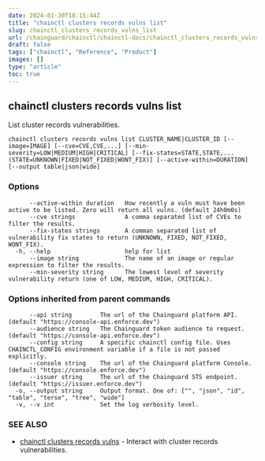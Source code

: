 ```yaml
---
date: 2024-01-30T18:15:44Z
title: "chainctl clusters records vulns list"
slug: chainctl_clusters_records_vulns_list
url: /chainguard/chainctl/chainctl-docs/chainctl_clusters_records_vulns_list/
draft: false
tags: ["chainctl", "Reference", "Product"]
images: []
type: "article"
toc: true
---
```

## chainctl clusters records vulns list

List cluster records vulnerabilities.

```
chainctl clusters records vulns list CLUSTER_NAME|CLUSTER_ID [--image=IMAGE] [--cve=CVE,CVE,...] [--min-severity=LOW|MEDIUM|HIGH|CRITICAL] [--fix-states=STATE,STATE,... (STATE=UNKNOWN|FIXED|NOT_FIXED|WONT_FIX)] [--active-within=DURATION] [--output table|json|wide]
```

### Options

```
      --active-within duration   How recently a vuln must have been active to be listed. Zero will return all vulns. (default 24h0m0s)
      --cve strings              A comma separated list of CVEs to filter the results.
      --fix-states strings       A comman separated list of vulnerability fix states to return (UNKNOWN, FIXED, NOT_FIXED, WONT_FIX).
  -h, --help                     help for list
      --image string             The name of an image or regular expression to filter the results.
      --min-severity string      The lowest level of severity vulnerability return (one of LOW, MEDIUM, HIGH, CRITICAL).
```

### Options inherited from parent commands

```
      --api string        The url of the Chainguard platform API. (default "https://console-api.enforce.dev")
      --audience string   The Chainguard token audience to request. (default "https://console-api.enforce.dev")
      --config string     A specific chainctl config file. Uses CHAINCTL_CONFIG environment variable if a file is not passed explicitly.
      --console string    The url of the Chainguard platform Console. (default "https://console.enforce.dev")
      --issuer string     The url of the Chainguard STS endpoint. (default "https://issuer.enforce.dev")
  -o, --output string     Output format. One of: ["", "json", "id", "table", "terse", "tree", "wide"]
  -v, --v int             Set the log verbosity level.
```

### SEE ALSO

* [chainctl clusters records vulns](/chainguard/chainctl/chainctl-docs/chainctl_clusters_records_vulns/)	 - Interact with cluster records vulnerabilities.

